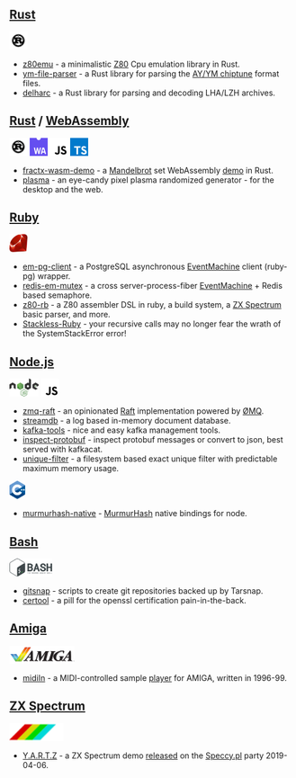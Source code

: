 [Rust]
------
<a href="https://www.rust-lang.org/"><img src="img/rust-logo-blk.svg" alt="Rust" height="32"></a>

* [z80emu](https://github.com/royaltm/rust-z80emu) - a minimalistic [Z80] Cpu emulation library in Rust.
* [ym-file-parser](https://github.com/royaltm/rust-ym-file-parser) - a Rust library for parsing the [AY/YM chiptune](/rust-ym-file-parser) format files.
* [delharc](https://github.com/royaltm/rust-delharc) - a Rust library for parsing and decoding LHA/LZH archives.

[Rust] / [WebAssembly]
----------------------
<a href="https://www.rust-lang.org/"><img src="img/rust-logo-blk.svg" alt="Rust" height="32"></a>
<a href="https://webassembly.org/"><img src="img/WebAssembly_Logo.svg" alt="WebAssembly" height="32"></a>
<a href="https://developer.mozilla.org/en-US/docs/Web/JavaScript"><img src="img/Unofficial_JavaScript_logo.svg" alt="JavaScript" height="32"></a>
<a href="https://www.typescriptlang.org/"><img src="img/typescriptlang-icon.svg" alt="JavaScript" height="32"></a>

* [fractx-wasm-demo](https://github.com/royaltm/rust-fractx-wasm-demo) - a [Mandelbrot](https://en.wikipedia.org/wiki/Mandelbrot_set) set WebAssembly [demo](https://yeondir.com/fractx-demo/) in Rust.
* [plasma](https://github.com/royaltm/rust-plasma) - an eye-candy pixel plasma randomized generator - for the desktop and the web.

[Ruby]
------
<a href="https://www.ruby-lang.org/"><img src="img/Ruby_logo.svg" alt="Ruby" height="32"></a>

* [em-pg-client](https://github.com/royaltm/ruby-em-pg-client) - a PostgreSQL asynchronous [EventMachine] client (ruby-pg) wrapper.
* [redis-em-mutex](https://github.com/royaltm/redis-em-mutex) - a cross server-process-fiber [EventMachine] + Redis based semaphore.
* [z80-rb](https://github.com/royaltm/z80-rb) - a Z80 assembler DSL in ruby, a build system, a [ZX Spectrum] basic parser, and more.
* [Stackless-Ruby](https://github.com/royaltm/Stackless-Ruby) - your recursive calls may no longer fear the wrath of the SystemStackError error!

[Node.js]
---------
<a href="https://nodejs.org/"><img src="img/Node.js_logo.svg" alt="Node.js" height="32"></a>
<a href="https://developer.mozilla.org/en-US/docs/Web/JavaScript"><img src="img/Unofficial_JavaScript_logo.svg" alt="JavaScript" height="32"></a>

* [zmq-raft](https://github.com/royaltm/node-zmq-raft) - an opinionated [Raft](https://en.wikipedia.org/wiki/Raft_(computer_science)) implementation powered by [ØMQ](https://zeromq.org/).
* [streamdb](https://github.com/royaltm/node-streamdb) - a log based in-memory document database.
* [kafka-tools](https://github.com/royaltm/kafka-tools) - nice and easy kafka management tools.
* [inspect-protobuf](https://github.com/royaltm/inspect-protobuf) - inspect protobuf messages or convert to json, best served with kafkacat.
* [unique-filter](https://github.com/royaltm/node-unique-filter) - a filesystem based exact unique filter with predictable maximum memory usage.

<a href="http://www.cplusplus.com/"><img src="img/ISO_C++_Logo.svg" alt="JavaScript" height="32"></a>

* [murmurhash-native](https://github.com/royaltm/node-murmurhash-native) - [MurmurHash] native bindings for node.

[Bash]
------
<a href="https://www.gnu.org/software/bash/"><img src="img/Gnu-bash-logo.svg" alt="JavaScript" height="32"></a>

* [gitsnap](https://github.com/royaltm/gitsnap) - scripts to create git repositories backed up by Tarsnap.
* [certool](https://github.com/royaltm/certool) - a pill for the openssl certification pain-in-the-back.

[Amiga]
-------
<a href="https://en.wikipedia.org/wiki/Amiga"><img src="img/Amiga-Logo-1985.svg" alt="Amiga" height="32"></a>

* [midiIn](https://github.com/royaltm/Amiga-midiIn) - a MIDI-controlled sample [player](https://aminet.net/package/mus/midi/midiIn32) for AMIGA, written in 1996-99.

[ZX Spectrum]
-------------
<a href="https://en.wikipedia.org/wiki/ZX_Spectrum"><img src="img/ZX-Spectrum.svg" alt="ZX Spectrum" height="32"></a>

* [Y.A.R.T.Z](https://github.com/royaltm/zxspectrum-demo-yartz) - a ZX Spectrum demo [released](http://www.pouet.net/prod.php?which=80935) on the [Speccy.pl](https://speccy.pl) party 2019-04-06.

<script>var clicky_site_ids = clicky_site_ids || []; clicky_site_ids.push(101270192);</script>
<script async src="//static.getclicky.com/js"></script>

[Amiga]: https://en.wikipedia.org/wiki/Amiga
[Bash]: https://www.gnu.org/software/bash/
[EventMachine]: https://github.com/eventmachine/eventmachine
[MurmurHash]: https://en.wikipedia.org/wiki/MurmurHash
[Node.js]: https://nodejs.org/
[Ruby]: https://www.ruby-lang.org/
[Rust]: https://www.rust-lang.org/
[WebAssembly]: https://webassembly.org/
[ZX Spectrum]: https://en.wikipedia.org/wiki/ZX_Spectrum
[Z80]: https://en.wikipedia.org/wiki/Zilog_Z80